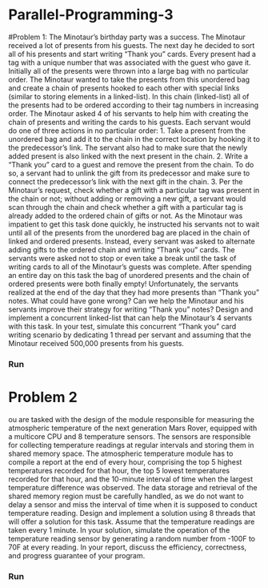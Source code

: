 # Parallel-Programming-3

#Problem 1:
The Minotaur’s birthday party was a success. The Minotaur received a lot of presents
from his guests. The next day he decided to sort all of his presents and start writing
“Thank you” cards. Every present had a tag with a unique number that was associated
with the guest who gave it. Initially all of the presents were thrown into a large bag with
no particular order. The Minotaur wanted to take the presents from this unordered bag
and create a chain of presents hooked to each other with special links (similar to storing
elements in a linked-list). In this chain (linked-list) all of the presents had to be ordered
according to their tag numbers in increasing order. The Minotaur asked 4 of his servants
to help him with creating the chain of presents and writing the cards to his guests. Each
servant would do one of three actions in no particular order: 1. Take a present from the
unordered bag and add it to the chain in the correct location by hooking it to the
predecessor’s link. The servant also had to make sure that the newly added present is
also linked with the next present in the chain. 2. Write a “Thank you” card to a guest and
remove the present from the chain. To do so, a servant had to unlink the gift from its
predecessor and make sure to connect the predecessor’s link with the next gift in the
chain. 3. Per the Minotaur’s request, check whether a gift with a particular tag was
present in the chain or not; without adding or removing a new gift, a servant would scan
through the chain and check whether a gift with a particular tag is already added to the
ordered chain of gifts or not. As the Minotaur was impatient to get this task done
quickly, he instructed his servants not to wait until all of the presents from the
unordered bag are placed in the chain of linked and ordered presents. Instead, every
servant was asked to alternate adding gifts to the ordered chain and writing “Thank you”
cards. The servants were asked not to stop or even take a break until the task of writing
cards to all of the Minotaur’s guests was complete. After spending an entire day on this
task the bag of unordered presents and the chain of ordered presents were both finally
empty! Unfortunately, the servants realized at the end of the day that they had more
presents than “Thank you” notes. What could have gone wrong? Can we help the
Minotaur and his servants improve their strategy for writing “Thank you” notes? Design
and implement a concurrent linked-list that can help the Minotaur’s 4 servants with this
task. In your test, simulate this concurrent “Thank you” card writing scenario by
dedicating 1 thread per servant and assuming that the Minotaur received 500,000
presents from his guests.

### Run


# Problem 2
ou are tasked with the design of the module responsible for measuring the atmospheric
temperature of the next generation Mars Rover, equipped with a multicore CPU and 8
temperature sensors. The sensors are responsible for collecting temperature readings at
regular intervals and storing them in shared memory space. The atmospheric
temperature module has to compile a report at the end of every hour, comprising the top
5 highest temperatures recorded for that hour, the top 5 lowest temperatures recorded
for that hour, and the 10-minute interval of time when the largest temperature
difference was observed. The data storage and retrieval of the shared memory region
must be carefully handled, as we do not want to delay a sensor and miss the interval of
time when it is supposed to conduct temperature reading. Design and implement a
solution using 8 threads that will offer a solution for this task. Assume that the
temperature readings are taken every 1 minute. In your solution, simulate the operation
of the temperature reading sensor by generating a random number from -100F to 70F at
every reading. In your report, discuss the efficiency, correctness, and progress guarantee
of your program.

### Run

